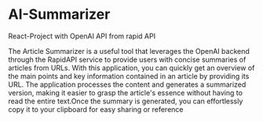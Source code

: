 # AI-Summarizer
React-Project with OpenAI API from rapid API

The Article Summarizer is a useful tool that leverages the OpenAI backend through the RapidAPI service to provide users with concise summaries of articles from URLs.
With this application, you can quickly get an overview of the main points and key information contained in an article by providing its URL. The application processes the content and generates a summarized version, making it easier to grasp the article's essence without having to read the entire text.Once the summary is generated, you can effortlessly copy it to your clipboard for easy sharing or reference
